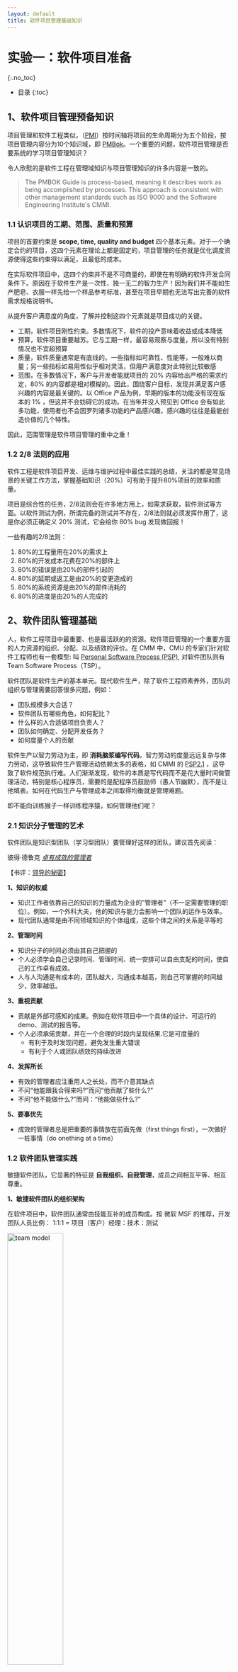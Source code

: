 ```yaml
---
layout: default
title: 软件项目管理基础知识 
---
```


# 实验一：软件项目准备
{:.no_toc}

* 目录
{:toc}

## 1、软件项目管理预备知识

项目管理和软件工程类似，（[PMI](https://en.wikipedia.org/wiki/Project_Management_Institute)）按时间轴将项目的生命周期分为五个阶段，按项目管理内容分为10个知识域，即 [PMBok](https://en.wikipedia.org/wiki/Project_Management_Body_of_Knowledge)。一个重要的问题，软件项目管理是否要系统的学习项目管理知识？

令人欣慰的是软件工程在管理域知识与项目管理知识的许多内容是一致的。

> The PMBOK Guide is process-based, meaning it describes work as being accomplished by processes. This approach is consistent with other management standards such as ISO 9000 and the Software Engineering Institute's CMMI. 

### 1.1 认识项目的工期、范围、质量和预算

项目的首要约束是 **scope, time, quality and budget** 四个基本元素。对于一个确定合约的项目，这四个元素在理论上都是固定的，项目管理的任务就是优化调度资源使得这些约束得以满足，且最低的成本。

在实际软件项目中，这四个约束并不是不可商量的，即使在有明确的软件开发合同条件下。原因在于软件生产是一次性、独一无二的智力生产！因为我们并不能如生产肥皂、衣服一样先给一个样品参考标准，甚至在项目早期也无法写出完善的软件需求规格说明书。

从提升客户满意度的角度，了解并控制这四个元素就是项目成功的关键。

* 工期，软件项目刚性约束。多数情况下，软件的投产意味着收益或成本降低
* 预算，软件项目重要越苏。它与工期一样，最容易观察与度量，所以没有特别情况也不宜超预算
* 质量，软件质量通常是有底线的。一些指标如可靠性、性能等，一般难以商量；另一些指标如易用性似乎相对灵活，但用户满意度对此特别比较敏感
* 范围，在多数情况下，客户与开发者能就项目的 20% 内容给出严格的需求约定，80% 的内容都是相对模糊的。因此，围绕客户目标，发现并满足客户感兴趣的内容是最关键的。以 Office 产品为例，早期的版本的功能没有现在版本的 1% ，但这并不会妨碍它的成功。在当年并没人预见到 Office 会有如此多功能，使用者也不会因罗列诸多功能的产品感兴趣，感兴趣的往往是最能创造价值的几个特性。

因此，范围管理是软件项目管理的重中之重！

### 1.2 2/8 法则的应用

软件工程是软件项目开发、运维与维护过程中最佳实践的总结，关注的都是常见场景的关键工作方法，掌握基础知识（20%）可有助于提升80%项目的效率和质量。

项目是综合性的任务，2/8法则会在许多地方用上，如需求获取，软件测试等方面。以软件测试为例，所谓完备的测试并不存在，2/8法则就必须发挥作用了，这是你必须正确定义 20% 测试，它会给你 80% bug 发现做回报！

一些有趣的2/8法则：
1. 80%的工程量用在20%的需求上
2. 80%的开发成本花费在20%的部件上
3. 80%的错误是由20%的部件引起的
4. 80%的延期或返工是由20%的变更造成的
5. 80%的系统资源是由20%的部件消耗的
6. 80%的进度是由20%的人完成的

## 2、软件团队管理基础

人，软件工程项目中最重要、也是最活跃的的资源。软件项目管理的一个重要方面的人力资源的组织、分配、以及绩效的评价。在 CMM 中，CMU 的专家们针对软件工程师也有一套模型:  叫 [Personal Software Process (PSP)](http://www.cnblogs.com/xinz/archive/2011/10/22/2220872.html), 对软件团队则有 Team Software Process（TSP）。

软件团队是软件生产的基本单元。现代软件生产，除了软件工程师素养外，团队的组织与管理需要回答很多问题，例如：

* 团队规模多大合适？
* 软件团队有哪些角色，如何配比？
* 什么样的人合适做项目负责人？
* 团队如何确定、分配开发任务？
* 如何度量个人的贡献

软件生产以智力劳动为主，即 **消耗脑浆编写代码**。智力劳动的度量远远复杂与体力劳动，这导致软件生产管理活动依赖太多的表格，如 CMMI 的 [PSP2.1](https://wenku.baidu.com/view/6e1d31d380eb6294dd886c0a.html) ，这导致了软件规范执行难。人们渐渐发现，软件的本质是写代码而不是花大量时间做管理活动，特别是核心程序员，需要的是配程序员鼓励师（愚人节幽默），而不是让他填表。如何在代码生产与管理成本之间取得均衡就是管理难题。

即不能向训练猴子一样训练程序猿，如何管理他们呢？

### 2.1 知识分子管理的**艺术**

软件团队是知识型团队（学习型团队）要管理好这样的团队，建议首先阅读：

彼得·德鲁克 _[卓有成效的管理者](https://book.douban.com/subject/4020857/)_

【书评：[领导的秘密](https://book.douban.com/review/1432597/)】 

**1、知识的权威**

* 知识工作者依靠自己的知识的力量成为企业的”管理者”（不一定需要管理的职位）。例如，一个外科大夫，他的知识与能力会影响一个团队的运作与效率。
* 现代团队通常是由不同领域知识的个体组成，这些个体之间的关系是平等的

**2、管理时间**

* 知识分子的时间必须由其自己把握的
* 个人必须学会自己记录时间、管理时间、统一安排可以自由支配的时间，使自己的工作卓有成效。
* 人与人沟通是有成本的，团队越大，沟通成本越高，则自己可掌握的时间越少，效率越低。

**3、重视贡献**

* 贡献是外部可感知的成果。例如在软件项目中一个具体的设计、可运行的demo、测试的报告等。
* 个人必须承偌贡献，并在一个合理的时段内呈现结果.它是可度量的
    - 有利于及时发现问题，避免发生重大错误
    - 有利于个人或团队绩效的持续改进

**4、发挥所长**

* 有效的管理者应注重用人之长处，而不介意其缺点
* 不问“他能跟我合得来吗?”而问“他贡献了些什么?”
* 不问“他不能做什么?”而问：“他能做些什么?”

**5、要事优先**

* 成效的管理者总是把重要的事情放在前面先做（first things first），一次做好一桩事情（do onething at a time）

### 1.2 软件团队管理实践

敏捷软件团队，它显著的特征是 **自我组织、自我管理**，成员之间相互平等、相互尊重。

**1、敏捷软件团队的组织架构**

在软件项目中，软件团队通常由技能互补的成员构成。按 微软 MSF 的推荐，开发团队人员比例： 1:1:1 = 项目（客户）经理：技术：测试

<img src="images/team_model.png" alt="team model" width="50%">

即团队围绕高品质产品，各施其职。

因此，一个项目团队通常需要具有项目管理、质量管理、软件开发、UI设计等方面能力的人组成团队。

可以参考，[5.团队中的角色与合作](http://www.cnblogs.com/xinz/archive/2011/11/27/2265425.html)


**2、团队的规模**

* 3~8 个核心成员。 已小组的形式构建临时的组织，完成特定的任务

**3、任务的管理**

* 软件团队通常用 “KanBan 管理” 任务。常用团队管理工具，如 Github, [TDAP](https://www.tapd.cn/)，[tower](https://tower.im/) 等。
* 为了确保成员贡献可视化，通常以一周或两周为一个周期，每个周期每人自己设定2~3个任务。每个任务的结果必须是可以度量的。
* 为了减少沟通成本，通常会每个周期结束开一次例会展示成果，制定下一段目标，每个人承诺个人任务并会后添加 KanBan 任务
* 避免任务过于具体到小时、具体日期。因为人有人监督你工作，大家都只看成果

**4、基于职责的管理**

* 发挥个人特长，选择合适的一个或多个角色
* 项目经理、开发工程师、QA 角色

可以参考，[5.团队中的角色与合作](http://www.cnblogs.com/xinz/archive/2011/11/27/2265425.html)

## 3、团建项目管理方法与工具

**3.1 管理方法论**

推崇以自我管理为核心的协同管理。[Scrum](http://www.scrumcn.com/agile/scrum-knowledge-library/scrum.html)

必须下载阅读的教材：_Scrum and XP from the Trenches_  [英文电子版](https://www.infoq.com/minibooks/scrum-xp-from-the-trenches-2) ,[中文翻译](http://www.infoq.com/cn/minibooks/scrum-xp-from-the-trenches) 

**3.2 软件项目管理工具**

1. Github，以代码为中心的度量与可视化
2. KanBan 管理， 以任务清单驱动的度量与可视化

## 4、大作业 - 复刻与创新

选择一个常见的 web 或 移动应用。请复制其基本业务过程，在此基础上给出创新业务内容或元素，给出系统的分析与设计，最终给出实现。

### 4.1 建议的应用系统

建议选择简单且成熟度不高的应用，不宜选择淘宝这类成熟且复杂的系统作为作业。例如：

* 扫码点餐与结算系统（2018）
* 在线绘图服务系统（2018）
* 自选项目

扫码点餐与结算系统是针对不同餐厅的个性化服务系统。用户到一个餐厅，扫餐桌二维码进入特定餐厅应用，获得点菜、结算等服务。这类系统通常由餐厅个性化系统和开发商公共服务系统构成，部署在云上。该项目合适喜欢云上web应用开发的同学。

在线绘图服务系统类似 [Process On](https://www.processon.com/)，针对客户绘制各类专业图表的需要，提供在线编辑与分享服务。可视化是科研、工程应用中的重要工作，同时该项目比较合适喜欢前端技术和追求软件设计技术的同学。

自选项目建议你选择实验室在做的工程项目。由于项目在 Github 上开发，请选择知识产权不敏感的部分作为项目内容，并得到指导老师的许可。

### 4.2 基本要求

1. 基本业务流程
    - 电影票系统必须包括从用户选择电影到完成订票业务的过程
    - 扫码点餐系统必须支持扫码、点餐到点餐完成的业务过程
2. 创新业务
    - 部分需求与设计
    - 部分实现
3. 建议实现技术，前端 + web 服务模式
    - 前端技术 （微信小程序，VUE， AngluarJS,  React 等 JavaScript 技术框架 ）
    - 静态文件服务 （Nginx， 或 go 等）
    - 后端服务实现 （Go, Java +  jesery, Python + Flask ...） 
    - 分布式部署 （docker）
4. 团队人数没有限制。请关注自己的个人贡献，以下要素会影响你成绩
    - 职责不明
    - 个人贡献度低（用 PSP2.1 表、GITHUB 统计、Kanban 记录评估）
5. 必须使用工具
    - GITHUB
    - 带 Kanban 的团队协作工具，如 tower
6. deadline
    - 在 17 周 前提交所有内容
    - 不会延期，按 GITHUB 和 Kanban 内容直接评估

## 5、课后实践 - 常用工具的使用

组建团队，每人在 Github 申请账号，然后完成以下工作：

1. 在 Github 建立组织及项目仓库。 参见：[在Github上创建Organization](https://chun-ge.github.io/How-to-establish-an-organization-on-Github/)
2. 按课程分析与设计实验文档[模板](https://sysu-sasd-project.github.io/dashboard/)，在你项目组织中建立项目文档仓库。
    - 你可以直接 fork 此仓库
3. 在组织自带 project 安排每个成员一周的工作，例如：[第十五周周报](https://github.com/orgs/rookies-sysu/projects/11)
4. 协作完成 Team profile 文档的编写

编辑 Github 上的 MarkDown 文档，建议你使用 Vscode



